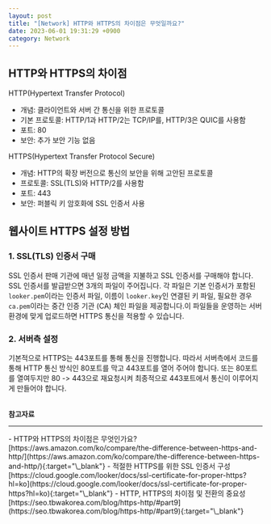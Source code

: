 ```yaml
---
layout: post
title: "[Network] HTTP와 HTTPS의 차이점은 무엇일까요?"
date: 2023-06-01 19:31:29 +0900
category: Network
---
```

## HTTP와 HTTPS의 차이점
HTTP(Hypertext Transfer Protocol) 
- 개념: 클라이언트와 서버 간 통신을 위한 프로토콜
- 기본 프로토콜: HTTP/1과 HTTP/2는 TCP/IP를, HTTP/3은 QUIC를 사용함
- 포트: 80
- 보안: 추가 보안 기능 없음
 

HTTPS(Hypertext Transfer Protocol Secure)
- 개념: HTTP의 확장 버전으로 통신의 보안을 위해 고안된 프로토콜
- 프로토콜: SSL(TLS)와 HTTP/2를 사용함
- 포트: 443
- 보안: 퍼블릭 키 암호화에 SSL 인증서 사용

## 웹사이트 HTTPS 설정 방법
### 1. SSL(TLS) 인증서 구매
SSL 인증서 판매 기관에 매년 일정 금액을 지불하고 SSL 인증서를 구매해야 합니다.
SSL 인증서를 발급받으면 3개의 파일이 주어집니다. 각 파일은 기본 인증서가 포함된 `looker.pem`이라는 인증서 파일, 이름이 `looker.key`인 연결된 키 파일, 필요한 경우 `ca.pem`이라는 중간 인증 기관 (CA) 체인 파일을 제공합니다.이 파일들을 운영하는 서버 환경에 맞게 업로드하면 HTTPS 통신을 적용할 수 있습니다.
### 2. 서버측 설정
기본적으로 HTTPS는 443포트를 통해 통신을 진행합니다. 따라서 서버측에서 코드를 통해 HTTP 통신 방식인 80포트를 막고 443포트를 열어 주어야 합니다.
또는 80포트를 열여두지만 80 -> 443으로 재요청시켜 최종적으로 443포트에서 통신이 이루어지게 만들어야 합니다.
<br />
<br />

**참고자료**
<hr>
- HTTP와 HTTPS의 차이점은 무엇인가요?<br />
[https://aws.amazon.com/ko/compare/the-difference-between-https-and-http/](https://aws.amazon.com/ko/compare/the-difference-between-https-and-http/){:target="\_blank"}
- 적절한 HTTPS를 위한 SSL 인증서 구성<br />
[https://cloud.google.com/looker/docs/ssl-certificate-for-proper-https?hl=ko](https://cloud.google.com/looker/docs/ssl-certificate-for-proper-https?hl=ko){:target="\_blank"}
- HTTP, HTTPS의 차이점 및 전환의 중요성<br />
[https://seo.tbwakorea.com/blog/https-http/#part9](https://seo.tbwakorea.com/blog/https-http/#part9){:target="\_blank"}